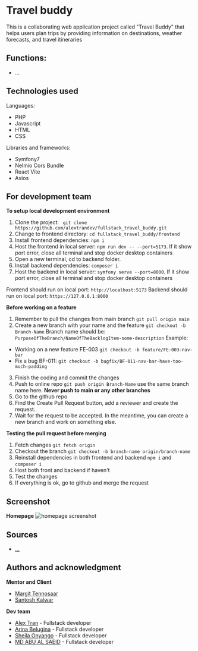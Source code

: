 # Travel buddy

This is a collaborating web application project called "Travel Buddy" that helps users plan trips by providing information on destinations, weather forecasts, and travel itineraries

## Functions:
- ...

## Technologies used

Languages:

- PHP
- Javascript
- HTML
- CSS

Libraries and frameworks:

- Symfony7
- Nelmio Cors Bundle
- React Vite
- Axios

<!-- ## Setup and usage

**Live page [here](...)**

**To host project locally**
- Clone the project: ```git clone https://github.com/alextrandev/fullstack_travel_buddy.git```
- Change working directory ```cd fullstack_travel_buddy```
- Install dependencies ```install```
- Serve project in local host ```...``` -->

## For development team

**To setup local development environment**
1. Clone the project: ``` git clone https://github.com/alextrandev/fullstack_travel_buddy.git```
2. Change to frontend directory: ```cd fullstack_travel_buddy/frontend```
3. Install frontend dependencies: ```npm i```
4. Host the frontend in local server: ```npm run dev -- --port=5173```. If it show port error, close all terminal and stop docker desktop containers
5. Open a new terminal, cd to backend folder.
6. Install backend dependencies: ```composer i```
7. Host the backend in local server: ```symfony serve --port=8000```.  If it show port error, close all terminal and stop docker desktop containers

Frontend should run on local port: ```http://localhost:5173```
Backend should run on local port: ```https://127.0.0.1:8000```

**Before working on a feature**
1. Remember to pull the changes from main branch ```git pull origin main```
2. Create a new branch with your name and the feature ```git checkout -b Branch-Name```
Branch name should be: ```PurposeOfTheBranch/NameOfTheBacklogItem-some-description```
Example:
- Working on a new feature FE-003 ```git checkout -b feature/FE-003-nav-bar```
- Fix a bug BF-011: ```git checkout -b bugfix/BF-011-nav-bar-have-too-much-padding```
3. Finish the coding and commit the changes
4. Push to online repo ```git push origin Branch-Name``` use the same branch name here. **Never push to main or any other branches**
5. Go to the github repo
6. Find the Create Pull Request button, add a reviewer and create the request.
7. Wait for the request to be accepted. In the meantime, you can create a new branch and work on something else.

**Testing the pull request  before merging**

1. Fetch changes `git fetch origin`
2. Checkout the branch `git checkout -b branch-name origin/branch-name`
3. Reinstall dependencies in both frontend and backend `npm i` and `composer i`
4. Host both front and backend if haven't
5. Test the changes
6. If everything is ok, go to github and merge the request

## Screenshot
**Homepage**
![homepage screenshot](./...)

## Sources 

- [...](https://#)

## Authors and acknowledgment

**Mentor and Client**
- [Margit Tennosaar](https://github.com/margittennosaar)
- [Santosh Kalwar](https://github.com/kalwar)

**Dev team**
- [Alex Tran](https://github.com/alextrandev) - Fullstack developer
- [Arina Belugina](https://github.com/Nanao907) - Fullstack developer
- [Sheila Onyango](https://github.com/SheilaOnyango) - Fullstack developer
- [MD ABU AL SAEID](https://github.com/AbuAlSaeidRajon) - Fullstack developer